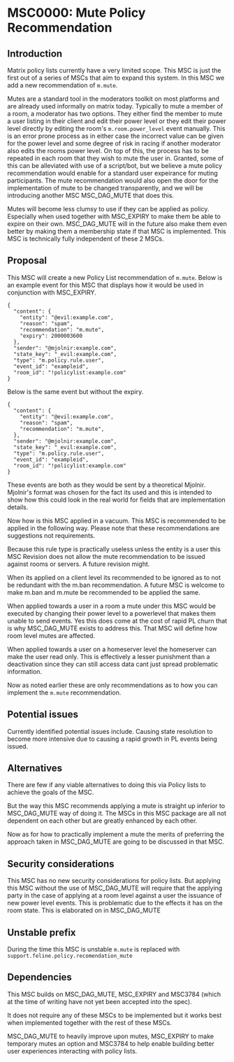 # MSC0000: Mute Policy Recommendation

## Introduction

Matrix policy lists currently have a very limited scope. This MSC is just the first out of a series
of MSCs that aim to expand this system. In this MSC we add a new recommendation of `m.mute`.

Mutes are a standard tool in the moderators toolkit on most platforms and are already
used informally on matrix today.
Typically to mute a member of a room, a moderator has two options. They either find the member
to mute a user listing in their client and edit their power level or they
edit their power level directly by editing the room's `m.room.power_level` event manually.
This is an error prone process as in either case the incorrect value can be given for the power
level and some degree of risk in racing if another moderator also edits the rooms power level.
On top of this, the process has to be repeated in each room that they wish to mute the user in.
Granted, some of this can be alleviated with use of a script/bot, but we believe a mute policy
recommendation would enable for a standard user expeirance for muting participants.
The mute recommendation would also open the door for the implementation of mute to be
changed transparently, and we will be introducing another MSC MSC_DAG_MUTE that does this.

Mutes will become less clumsy to use if they can be applied as policy. Especially when used together with
MSC_EXPIRY to make them be able to expire on their own. MSC_DAG_MUTE will in the future also make them even better
by making them a membership state if that MSC is implemented. This MSC is technically fully independent
of these 2 MSCs.

## Proposal

This MSC will create a new Policy List recommendation of `m.mute`. Below is an example event for this MSC
that displays how it would be used in conjunction with MSC_EXPIRY.

```
{
  "content": {
    "entity": "@evil:example.com",
    "reason": "spam",
    "recommendation": "m.mute",
    "expiry": 2000003600
  },
  "sender": "@mjolnir:example.com",
  "state_key": "_evil:example.com",
  "type": "m.policy.rule.user",
  "event_id": "exampleid",
  "room_id": "!policylist:example.com"
}
```

Below is the same event but without the expiry.

```
{
  "content": {
    "entity": "@evil:example.com",
    "reason": "spam",
    "recommendation": "m.mute",
  },
  "sender": "@mjolnir:example.com",
  "state_key": "_evil:example.com",
  "type": "m.policy.rule.user",
  "event_id": "exampleid",
  "room_id": "!policylist:example.com"
}
```

These events are both as they would be sent by a theoretical Mjolnir. Mjolnir's format was chosen for
the fact its used and this is intended to show how this could look in the real world for fields that
are implementation details.

Now how is this MSC applied in a vacuum. This MSC is recommended to be applied in the following way.
Please note that these recommendations are suggestions not requirements.

Because this rule type is practically useless unless the entity is a user this MSC Revision does not
allow the mute recommendation to be issued against rooms or servers. A future revision might.

When its applied on a client level its recommended to be ignored as to not be redundant with the m.ban
recommendation. A future MSC is welcome to make m.ban and m.mute be recommended to be applied the same.

When applied towards a user in a room a mute under this MSC would be executed by changing their power level
to a powerlevel that makes them unable to send events. Yes this does come at the cost of rapid PL churn
that is why MSC_DAG_MUTE exists to address this. That MSC will define how room level mutes are affected.

When applied towards a user on a homeserver level the homeserver can make the user read only. This is
effectively a lesser punishment than a deactivation since they can still access data cant just spread
problematic information.

Now as noted earlier these are only recommendations as to how you can implement the `m.mute` recommendation.

## Potential issues

Currently identified potential issues include. Causing state resolution to become more intensive due to
causing a rapid growth in PL events being issued.

## Alternatives

There are few if any viable alternatives to doing this via Policy lists to achieve the goals of the MSC.

But the way this MSC recommends applying a mute is straight up inferior to MSC_DAG_MUTE way of doing it.
The MSCs in this MSC package are all not dependent on each other but are greatly enhanced by each other.

Now as for how to practically implement a mute the merits of preferring the approach taken in MSC_DAG_MUTE
are going to be discussed in that MSC.

## Security considerations

This MSC has no new security considerations for policy lists. But applying this MSC without the use of
MSC_DAG_MUTE will require that the applying party in the case of applying at a room level against a user
the issuance of new power level events. This is problematic due to the effects it has on the room state.
This is elaborated on in MSC_DAG_MUTE

## Unstable prefix

During the time this MSC is unstable `m.mute` is replaced with `support.feline.policy.recomendation_mute`

## Dependencies

This MSC builds on MSC_DAG_MUTE, MSC_EXPIRY and MSC3784 (which at the time of writing have not yet been accepted
into the spec).

It does not require any of these MSCs to be implemented but it works best when implemented together with the rest of these MSCs.

MSC_DAG_MUTE to heavily improve upon mutes, MSC_EXPIRY to make temporary mutes an option
and MSC3784 to help enable building better user experiences interacting with policy lists.